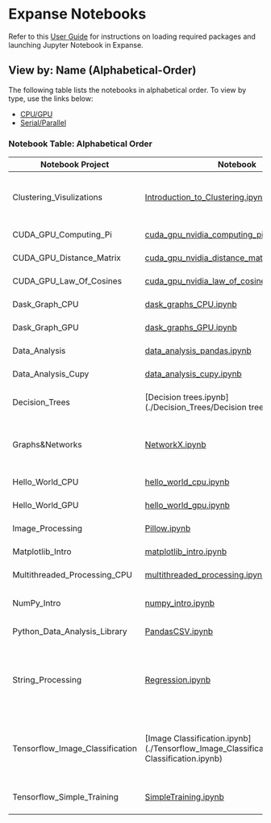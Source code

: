 # Expanse Notebooks

Refer to this [User Guide](./Expanse_Notebook_User_Guide.md) for instructions on loading required packages and launching Jupyter Notebook in Expanse.

## View by: Name (Alphabetical-Order)

The following table lists the notebooks in alphabetical order. To view by type, use the links below:

- [CPU/GPU](./Notebook_Table_Type(CPU\GPU).md)
- [Serial/Parallel](./Notebook_Table_Type(Serial\Parallel).md)


### Notebook Table: Alphabetical Order
| Notebook Project               | Notebook                                                                                   | Type               | Required (Sub) Modules                   |
|--------------------------------|--------------------------------------------------------------------------------------------|--------------------|------------------------------------------|
| Clustering_Visulizations | [Introduction_to_Clustering.ipynb](./Clustering_Visulizations/Introduction_to_Clustering.ipynb) | CPU, Serial | `scikit-learn`, `numpy`, `matplotlib`, `sciPy`, `make_blobs`, `KMeans`, `dendrogram`, `linkage`, `AgglomerativeClustering` |
| CUDA_GPU_Computing_Pi | [cuda_gpu_nvidia_computing_pi_solution.ipynb](./CUDA_GPU_Computing_Pi/cuda_gpu_nvidia_computing_pi_solution.ipynb) | GPU, Parallel | `numba`, `math`, `numpy`, `cuda` |
| CUDA_GPU_Distance_Matrix | [cuda_gpu_nvidia_distance_matrix_solution.ipynb](./CUDA_GPU_Distance_Matrix/cuda_gpu_nvidia_distance_matrix_solution.ipynb) | GPU, Parallel | `numba`, `math`, `numpy`, `cuda` |
| CUDA_GPU_Law_Of_Cosines | [cuda_gpu_nvidia_law_of_cosines_solution.ipynb](./CUDA_GPU_Law_Of_Cosines/cuda_gpu_nvidia_law_of_cosines_solution.ipynb) | GPU, Parallel | `numba`, `math`, `numpy`, `vectorize`, `cuda` |
| Dask_Graph_CPU | [dask_graphs_CPU.ipynb](./Dask_Graph_CPU/dask_graphs_CPU.ipynb) | CPU, Parallel | `dask` |
| Dask_Graph_GPU | [dask_graphs_GPU.ipynb](./Dask_Graph_GPU/dask_graphs_GPU.ipynb) | GPU, Parallel | `dask`, `cupy`, `dask.array`, `array` |
| Data_Analysis | [data_analysis_pandas.ipynb](./Data_Analysis/data_analysis_pandas.ipynb) | CPU, Serial | `numpy`, `pandas` |
| Data_Analysis_Cupy | [data_analysis_cupy.ipynb](./Data_Analysis_Cupy/data_analysis_cupy.ipynb) | GPU, Parallel | `cupy`, `cudf`, `pandas`, `numpy` |
| Decision_Trees | [Decision trees.ipynb](./Decision_Trees/Decision trees.ipynb) | CPU, Serial | `scikit-learn`, `tree`, `sklearn.datasets`, `graphviz`, `load_iris` |
| Graphs&Networks | [NetworkX.ipynb](./Graphs&Networks/NetworkX.ipynb) | CPU, Serial | `NetworkX`, `matplotlib.pyplot`, `networkx`, `write_dot`, `networkx.drawing.nx_pydot`, `networkx` |
| Hello_World_CPU | [hello_world_cpu.ipynb](./Hello_World_CPU/hello_world_cpu.ipynb) | CPU, Serial |  |
| Hello_World_GPU | [hello_world_gpu.ipynb](./Hello_World_GPU/hello_world_gpu.ipynb) | GPU, Serial |  |
| Image_Processing | [Pillow.ipynb](./Image_Processing/Pillow.ipynb) | CPU, Serial | `PIL`, `Image`, `sys`, `ImageFilter`, `ImageEnhance` |
| Matplotlib_Intro | [matplotlib_intro.ipynb](./Matplotlib_Intro/matplotlib_intro.ipynb) | CPU, Serial | `matplotlib`, `matplotlib.pyplot`, `numpy` |
| Multithreaded_Processing_CPU | [multithreaded_processing.ipynb](./Multithreaded_Processing_CPU/multithreaded_processing.ipynb) | CPU, Parallel | `mkl`, `numpy`, `dask.array` |
| NumPy_Intro | [numpy_intro.ipynb](./NumPy_Intro/numpy_intro.ipynb) | CPU, Serial | `numpy`, `operator`, `add`, `matplotlib.pyplot`, `collections`, `Counter` |
| Python_Data_Analysis_Library | [PandasCSV.ipynb](./Python_Data_Analysis_Library/PandasCSV.ipynb) | CPU, Serial | `IPython.display`, `Image`, `pandas` |
| String_Processing | [Regression.ipynb](./String_Processing/Regression.ipynb) | CPU, Serial | `sklearn`, `linear_model`, `mean_squared_error`, `r2_score`, `sklearn.datasets`, `load_diabetes`, `numpy`, `matplotlib.pyplot`, `pandas`, `scipy`, `stats` |
| Tensorflow_Image_Classification | [Image Classification.ipynb](./Tensorflow_Image_Classification/Image Classification.ipynb) | CPU, GPU, Parallel | `tensorflow`, `matplotlib.pyplot`, `numpy`, `PIL`, `keras`, `layers`, `tensorflow.keras`, `tensorflow.keras.models`, `Sequential`, `pathlib` |
| Tensorflow_Simple_Training | [SimpleTraining.ipynb](./Tensorflow_Simple_Training/SimpleTraining.ipynb) | CPU, GPU, Parallel | `tensorflow`, `numpy`, `csv`, `matplotlib.pyplot` |












